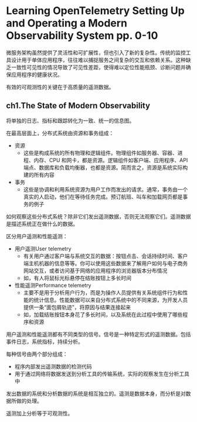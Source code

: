# Learning OpenTelemetry Setting Up and Operating a Modern Observability System pp. 0-10

微服务架构虽然提供了灵活性和可扩展性，但也引入了新的复杂性。传统的监控工具设计用于单体应用程序，往往难以捕捉服务之间复杂的交互和依赖关系。这种缺乏一致性可见性的情况导致了可见性差距，使得难以定位性能瓶颈、诊断问题并确保应用程序的健康状况。

有效的可观测性的关键在于高质量的遥测数据。

## ch1.The State of Modern Observability

将单独的日志、指标和跟踪转化为一致、统一的信息图。

在最高层面上，分布式系统由资源和事务组成：

- 资源
  - 这些是构成系统的所有物理和逻辑组件。物理组件如服务器、容器、进程、内存、CPU 和网卡，都是资源。逻辑组件如客户端、应用程序、API 端点、数据库和负载均衡器，也都是资源。简而言之，资源是系统实际构建的所有内容
- 事务
  - 这些是协调和利用系统资源为用户工作而发出的请求。通常，事务由一个真实的人启动，他们在等待任务完成。预订航班、叫车和加载网页都是事务的例子

如何观察这些分布式系统？除非它们发出遥测数据，否则无法观察它们。遥测数据是描述系统正在做什么的数据。

区分用户遥测和性能遥测：

- 用户遥测User telemetry
  - 有关用户通过客户端与系统交互的数据：按钮点击、会话持续时间、客户端主机机器的信息等等。你可以使用这些数据来了解用户如何与电子商务网站交互，或者访问基于网络的应用程序的浏览器版本分布情况
  - 如，有人将鼠标光标悬停在结账按钮上多长时间
- 性能遥测Performance telemetry
  - 主要不是用于分析用户行为，而是为操作人员提供有关系统组件行为和性能的统计信息。性能数据可以来自分布式系统中的不同来源，为开发人员提供一条“面包屑轨迹”，将原因与结果连接起来
  - 如，加载结账按钮本身花了多长时间，以及系统在此过程中使用了哪些程序和资源

用户遥测和性能遥测都有不同类型的信号。信号是一种特定形式的遥测数据。包括事件日志，系统指标，持续分析。

每种信号由两个部分组成：

- 程序内部发出遥测数据的检测代码
- 用于通过网络将数据发送到分析工具的传输系统，实际的观察发生在分析工具中

发出数据的系统和分析数据的系统是相互独立的。遥测是数据本身，而分析是对数据所做的处理。

遥测加上分析等于可观测性。
